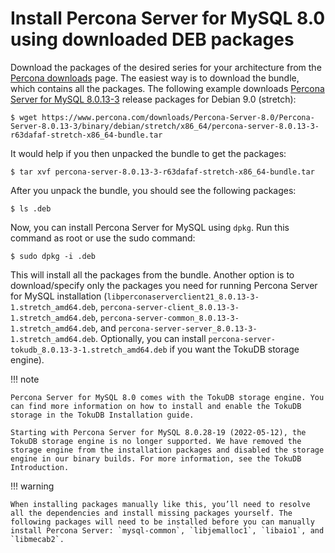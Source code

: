 # Install Percona Server for MySQL 8.0 using downloaded DEB packages

Download the packages of the desired series for your architecture from the
[Percona downloads](http://www.percona.com/downloads/Percona-Server-8.0/) page. The easiest way is to download the bundle, which contains
all the packages. The following example downloads [Percona Server for MySQL 8.0.13-3](../release-notes/Percona-Server-8.0.13-3.md) release packages for Debian 9.0 (stretch):

```
$ wget https://www.percona.com/downloads/Percona-Server-8.0/Percona-Server-8.0.13-3/binary/debian/stretch/x86_64/percona-server-8.0.13-3-r63dafaf-stretch-x86_64-bundle.tar
```

It would help if you then unpacked the bundle to get the packages:

```
$ tar xvf percona-server-8.0.13-3-r63dafaf-stretch-x86_64-bundle.tar
```

After you unpack the bundle, you should see the following packages:

```
$ ls .deb
```

Now, you can install Percona Server for MySQL using `dpkg`. Run this command as root or use the sudo command:

```
$ sudo dpkg -i .deb
```

This will install all the packages from the bundle. Another option is to
download/specify only the packages you need for running Percona Server for MySQL
installation (`libperconaserverclient21_8.0.13-3-1.stretch_amd64.deb`,
`percona-server-client_8.0.13-3-1.stretch_amd64.deb`,
`percona-server-common_8.0.13-3-1.stretch_amd64.deb`, and
`percona-server-server_8.0.13-3-1.stretch_amd64.deb`. Optionally, you can install
`percona-server-tokudb_8.0.13-3-1.stretch_amd64.deb` if you want the TokuDB
storage engine).

!!! note

    Percona Server for MySQL 8.0 comes with the TokuDB storage engine. You can find more information on how to install and enable the TokuDB storage in the TokuDB Installation guide.

	Starting with Percona Server for MySQL 8.0.28-19 (2022-05-12), the TokuDB storage engine is no longer supported. We have removed the storage engine from the installation packages and disabled the storage engine in our binary builds. For more information, see the TokuDB Introduction.

!!! warning

    When installing packages manually like this, you’ll need to resolve all the dependencies and install missing packages yourself. The following packages will need to be installed before you can manually install Percona Server: `mysql-common`, `libjemalloc1`, `libaio1`, and `libmecab2`.
